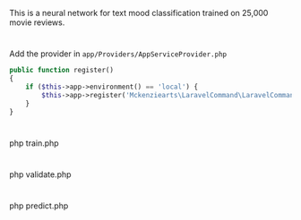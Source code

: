 This is a neural network for text mood classification trained on 25,000 movie reviews. 
# 
Add the provider in ```app/Providers/AppServiceProvider.php```
```php
public function register()
{
    if ($this->app->environment() == 'local') {
        $this->app->register('Mckenziearts\LaravelCommand\LaravelCommandServiceProvider');
    }
}
```
#
php train.php
#
php validate.php
# 
php predict.php
